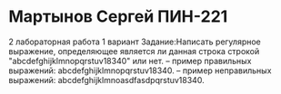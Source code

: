 # Мартынов Сергей ПИН-221
2 лабораторная работа 1 вариант
Задание:Написать регулярное выражение, определяющее является ли данная строка строкой "abcdefghijklmnopqrstuv18340" или нет.
– пример правильных выражений: abcdefghijklmnopqrstuv18340.
– пример неправильных выражений: abcdefghijklmnoasdfasdpqrstuv18340.
